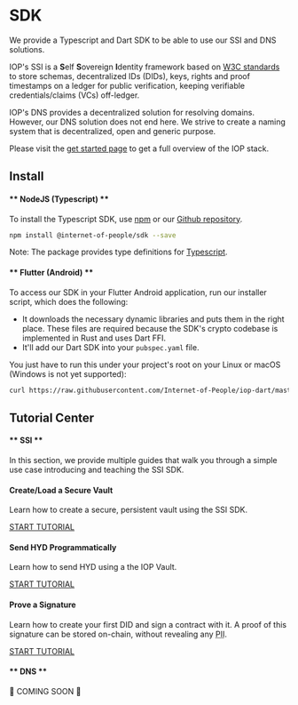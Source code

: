 # SDK

We provide a Typescript and Dart SDK to be able to use our SSI and DNS solutions.

IOP's SSI is a **S**elf **S**overeign **I**dentity framework based on <a href="https://w3c.github.io/did-core">W3C standards</a> to store schemas, decentralized IDs (DIDs), keys, rights and proof timestamps on a ledger for public verification, keeping verifiable credentials/claims (VCs) off-ledger.

IOP's DNS provides a decentralized solution for resolving domains. However, our DNS solution does not end here. We strive to create a naming system that is decentralized, open and generic purpose.

Please visit the [get started page](/get_started) to get a full overview of the IOP stack.

## Install

<!-- tabs:start -->

#### ** NodeJS (Typescript) **

To install the Typescript SDK, use [npm](https://www.npmjs.com/package/@internet-of-people/sdk) or our [Github repository](https://github.com/Internet-of-People/iop-ts).

```bash
npm install @internet-of-people/sdk --save
```

<span class="text-muted">Note: The package provides type definitions for [Typescript](https://www.typescriptlang.org/).</span>

#### ** Flutter (Android) **

To access our SDK in your Flutter Android application, run our installer script, which does the following:

- It downloads the necessary dynamic libraries and puts them in the right place. These files are required because the SDK's crypto codebase is implemented in Rust and uses Dart FFI.
- It'll add our Dart SDK into your `pubspec.yaml` file.

You just have to run this under your project's root on your Linux or macOS (Windows is not yet supported):
```bash
curl https://raw.githubusercontent.com/Internet-of-People/iop-dart/master/tool/init-flutter-android.sh | sh
```

<!-- tabs:end -->

## Tutorial Center

<!-- tabs:start -->

#### ** SSI **

In this section, we provide multiple guides that walk you through a simple use case introducing and teaching the SSI SDK.

<div class="container ml-0 pl-0">
  <div class="row ml-0 pl-0">
    <div class="col-sm-4 pl-0 ml-0">
      <div class="card h-100">
        <div class="card-body d-flex flex-column">
          <h4 class="card-title">Create/Load a Secure Vault</h4>
          <p class="card-text">Learn how to create a secure, persistent vault using the SSI SDK.</p>
          <a href="/sdk/tutorial_create_vault" class="btn btn-sm btn-outline-primary mt-auto">START TUTORIAL</a>
        </div>
      </div>
    </div>
    <div class="col-sm-4 pl-0 ml-0">
      <div class="card h-100">
        <div class="card-body d-flex flex-column">
          <h4 class="card-title">Send HYD Programmatically</h4>
          <p class="card-text">Learn how to send HYD using a the IOP Vault.</p>
          <a href="/sdk/tutorial_send_hyd" class="btn btn-sm btn-outline-primary mt-auto">START TUTORIAL</a>
        </div>
      </div>
    </div>
    <div class="col-sm-4 pl-0 ml-0">
      <div class="card h-100">
        <div class="card-body d-flex flex-column">
          <h4 class="card-title">Prove a Signature</h4>
          <p class="card-text">Learn how to create your first DID and sign a contract with it. A proof of this signature can be stored on-chain, without revealing any <abbr title="Personally Identifiable Information">PII</abbr>.</p>
          <a href="/sdk/tutorial_ssi_contract" class="btn btn-sm btn-outline-primary mt-auto">START TUTORIAL</a>
        </div>
      </div>
    </div>
    
  </div>
</div>

#### ** DNS **

🦄 COMING SOON 🦄

<!-- tabs:end -->